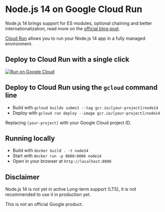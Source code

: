 # Node.js 14 on Google Cloud Run

Node.js 14 brings support for ES modules, optional chaining and better internationalization, read more on the [official blog post](https://medium.com/@nodejs/node-js-version-14-available-now-8170d384567e).

[Cloud Run](https://cloud.run) allows you to run your Node.js 14 app in a fully managed environment.

## Deploy to Cloud Run with a single click

[![Run on Google Cloud](https://deploy.cloud.run/button.svg)](https://deploy.cloud.run)

## Deploy to Cloud Run using the `gcloud` command line

* Build with `gcloud builds submit --tag gcr.io/[your-project]/node14`
* Deploy with `gcloud run deploy --image gcr.io/[your-project]/node14`

Replacing `[your-project]` with your Google Cloud project ID.

## Running locally

* Build with `docker build . -t node14`
* Start with `docker run -p 8080:8080 node14`
* Open in your browser at `http://localhost:8080`

## Disclaimer

Node.js 14 is not yet in active Long-term support (LTS), it is not recommended to use it in production yet.

This is not an official Google product.
